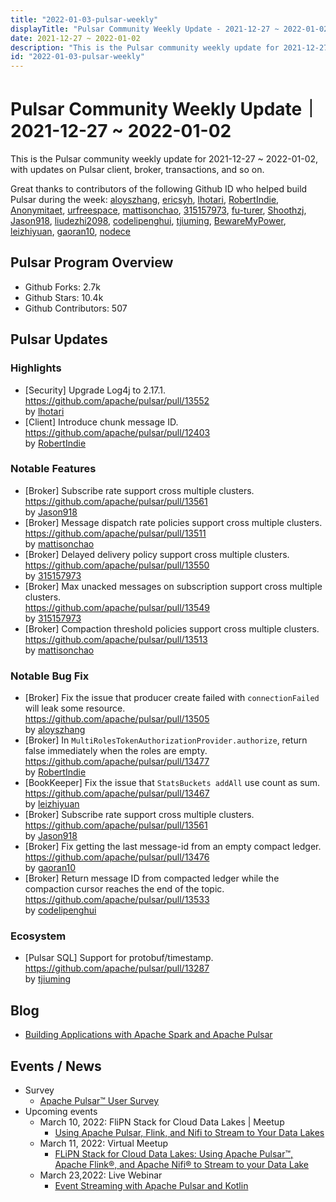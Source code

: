 ```yaml
---
title: "2022-01-03-pulsar-weekly"
displayTitle: "Pulsar Community Weekly Update - 2021-12-27 ~ 2022-01-02"
date: 2021-12-27 ~ 2022-01-02
description: "This is the Pulsar community weekly update for 2021-12-27 ~ 2022-01-02, with updates on Pulsar client, broker, transactions, and so on."
id: "2022-01-03-pulsar-weekly"
---
```


# Pulsar Community Weekly Update｜ 2021-12-27 ~ 2022-01-02

This is the Pulsar community weekly update for 2021-12-27 ~ 2022-01-02, with updates on Pulsar client, broker, transactions, and so on.

Great thanks to contributors of the following Github ID who helped build Pulsar during the week: 
[aloyszhang](https://github.com/aloyszhang), [ericsyh](https://github.com/ericsyh), [lhotari](https://github.com/lhotari), [RobertIndie](https://github.com/RobertIndie), [Anonymitaet](https://github.com/Anonymitaet), [urfreespace](https://github.com/urfreespace), [mattisonchao](https://github.com/mattisonchao), [315157973](https://github.com/315157973), [fu-turer](https://github.com/fu-turer), [Shoothzj](https://github.com/Shoothzj), [Jason918](https://github.com/Jason918), [liudezhi2098](https://github.com/liudezhi2098), [codelipenghui](https://github.com/codelipenghui), [tjiuming](https://github.com/tjiuming), [BewareMyPower](https://github.com/BewareMyPower), [leizhiyuan](https://github.com/leizhiyuan), [gaoran10](https://github.com/gaoran10), [nodece](https://github.com/nodece)

## Pulsar Program Overview
- Github Forks: 2.7k
- Github Stars: 10.4k
- Github Contributors: 507

## Pulsar Updates
### Highlights
- [Security] Upgrade Log4j to 2.17.1.
 <br>https://github.com/apache/pulsar/pull/13552 
 <br>by [lhotari](https://github.com/lhotari)
- [Client] Introduce chunk message ID. 
 <br>https://github.com/apache/pulsar/pull/12403 
 <br>by [RobertIndie](https://github.com/RobertIndie)
 
### Notable Features
- [Broker] Subscribe rate support cross multiple clusters.
 <br>https://github.com/apache/pulsar/pull/13561 
 <br>by [Jason918](https://github.com/Jason918)
- [Broker] Message dispatch rate policies support cross multiple clusters.
 <br>https://github.com/apache/pulsar/pull/13511 
 <br>by [mattisonchao](https://github.com/mattisonchao)
- [Broker] Delayed delivery policy support cross multiple clusters. 
 <br>https://github.com/apache/pulsar/pull/13550 
 <br>by [315157973](https://github.com/315157973)
- [Broker] Max unacked messages on subscription support cross multiple clusters. 
 <br>https://github.com/apache/pulsar/pull/13549 
 <br>by [315157973](https://github.com/315157973)
- [Broker] Compaction threshold policies support cross multiple clusters. 
 <br>https://github.com/apache/pulsar/pull/13513 
 <br>by [mattisonchao](https://github.com/mattisonchao)
 
### Notable Bug Fix
- [Broker] Fix the issue that producer create failed with `connectionFailed` will leak some resource. 
 <br>https://github.com/apache/pulsar/pull/13505 
 <br>by [aloyszhang](https://github.com/aloyszhang)
- [Broker] In `MultiRolesTokenAuthorizationProvider.authorize`, return false immediately when the roles are empty.
 <br>https://github.com/apache/pulsar/pull/13477 
 <br>by [RobertIndie](https://github.com/RobertIndie)
- [BookKeeper] Fix the issue that `StatsBuckets addAll` use count as sum. 
 <br>https://github.com/apache/pulsar/pull/13467 
 <br>by [leizhiyuan](https://github.com/leizhiyuan)
- [Broker] Subscribe rate support cross multiple clusters.
 <br>https://github.com/apache/pulsar/pull/13561 
 <br>by [Jason918](https://github.com/Jason918)
- [Broker] Fix getting the last message-id from an empty compact ledger. 
 <br>https://github.com/apache/pulsar/pull/13476 
 <br>by [gaoran10](https://github.com/gaoran10)
- [Broker] Return message ID from compacted ledger while the compaction cursor reaches the end of the topic. 
 <br>https://github.com/apache/pulsar/pull/13533 
 <br>by [codelipenghui](https://github.com/codelipenghui)
 
 ### Ecosystem
- [Pulsar SQL] Support for protobuf/timestamp. 
 <br>https://github.com/apache/pulsar/pull/13287 
 <br>by [tjiuming](https://github.com/tjiuming)

 
## Blog
- [Building Applications with Apache Spark and Apache Pulsar](https://medium.com/@tspann/building-applications-with-apache-spark-and-apache-pulsar-87a9611f0fd9)

## Events / News
- Survey
    - [Apache Pulsar™ User Survey](https://docs.google.com/forms/d/e/1FAIpQLSfZLn3U2QqzXNEV0p4BoB6lSI88fOOuQYB_w59tEoe_uP684w/viewform)
- Upcoming events
    - March 10, 2022: FliPN Stack for Cloud Data Lakes | Meetup
        - [Using Apache Pulsar, Flink, and Nifi to Stream to Your Data Lakes](https://streamnative.io/en/event/meetup-flipn-stack-for-cloud-data-lakes/)
    - March 11, 2022: Virtual Meetup
        - [FLiPN Stack for Cloud Data Lakes: Using Apache Pulsar™, Apache Flink®, and Apache Nifi® to Stream to your Data Lake](https://www.meetup.com/new-york-city-apache-pulsar-meetup/events/283837865/)
    - March 23,2022: Live Webinar
        - [Event Streaming with Apache Pulsar and Kotlin](https://info.jetbrains.com/kotlin-webinar-march22-2022.html?)
